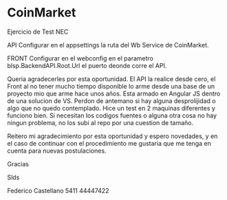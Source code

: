 # CoinMarket
Ejercicio de Test NEC


API
Configurar en el appsettings la ruta del Wb Service de CoinMarket.

FRONT
Configurar en el webconfig en el parametro blsp.BackendAPI.Root.Url el puerto deonde corre el API.

Queria agradecerles por esta oportunidad. El API la realice desde cero, el Front al no tener mucho tiempo disponible lo arme desde una base de un proyecto mio que arme hace unos años. Esta armado en Angular JS dentro de una solucion de VS. Perdon de antemano si hay alguna desprolijidad o algo que no quedo contemplado. Hice un test en 2 maquinas diferentes y funciono bien. Si necesitan los codigos fuentes o alguna otra cosa no hay ningun problema, no los subi al repo por una cuestion de tamaño.

Reitero mi agradecimiento por esta oportunidad y espero novedades, y en el caso de continuar con el procedimiento me gustaria que me tenga en cuenta para nuevas postulaciones.

Gracias

Slds

Federico Castellano
5411 44447422
